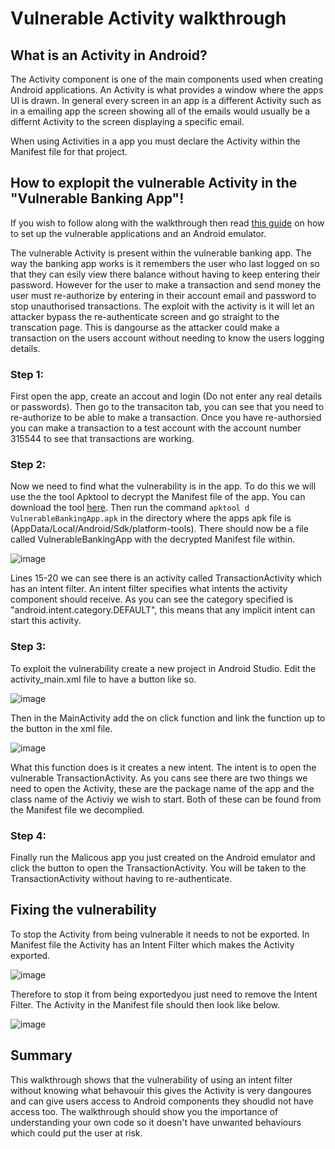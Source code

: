# Vulnerable Activity walkthrough

## What is an Activity in Android?
The Activity component is one of the main components used when creating Android applications. An Activity is what provides a window where the apps UI is drawn. In general every screen in an app is a different Activity such as in a emailing app the screen showing all of the emails would usually be a differnt Activity to the screen displaying a specific email.


When using Activities in a app you must declare the Activity within the Manifest file for that project.


## How to explopit the vulnerable Activity in the "Vulnerable Banking App"!
If you wish to follow along with the walkthrough then read [this guide](https://github.com/FraserGrandfield/VulnerableAndroidApplication/blob/main/Walkthroughs/SetUp.md) on how to set up the vulnerable applications and an Android emulator.


The vulnerable Activity is present within the vulnerable banking app. The way the banking app works is it remembers the user who last logged on so that they can esily view there balance without having to keep entering their password. However for the user to make a transaction and send money the user must re-authorize by entering in their account email and password to stop unauthorised transactions. The exploit with the activity is it will let an attacker bypass the re-authenticate screen and go straight to the transcation page. This is dangourse as the attacker could make a transaction on the users account without needing to know the users logging details.


### Step 1:
First open the app, create an accout and login (Do not enter any real details or passwords). Then go to the transaciton tab, you can see that you need to re-authorize to be able to make a transaction. Once you have re-authorsied you can make a transaction to a test account with the account number 315544 to see that transactions are working.


### Step 2:
Now we need to find what the vulnerability is in the app. To do this we will use the the tool Apktool to decrypt the Manifest file of the app. You can download the tool [here](https://ibotpeaches.github.io/Apktool/install/). Then run the command `apktool d VulnerableBankingApp.apk` in the directory where the apps apk file is (AppData/Local/Android/Sdk/platform-tools). There should now be a file called VulnerableBankingApp with the decrypted Manifest file within.


![image](https://user-images.githubusercontent.com/45278231/111070666-9c91e780-84ca-11eb-9a46-de7f1fdc23e9.png)


Lines 15-20 we can see there is an activity called TransactionActivity which has an intent filter. An intent filter specifies what intents the activity component should receive. As you can see the category specified is "android.intent.category.DEFAULT", this means that any implicit intent can start this activity.


### Step 3:
To exploit the vulnerability create a new project in Android Studio. Edit the activity_main.xml file to have a button like so.


![image](https://user-images.githubusercontent.com/45278231/111070954-e4653e80-84cb-11eb-9b33-1016b3366cf6.png)


Then in the MainActivity add the on click function and link the function up to the button in the xml file.


![image](https://user-images.githubusercontent.com/45278231/111071009-1bd3eb00-84cc-11eb-9c2c-50f289fa4603.png)


What this function does is it creates a new intent. The intent is to open the vulnerable TransactionActivity. As you cans see there are two things we need to open the Activity, these are the package name of the app and the class name of the Activiy we wish to start. Both of these can be found from the Manifest file we decomplied.


### Step 4:
Finally run the Malicous app you just created on the Android emulator and click the button to open the TransactionActivity. You will be taken to the TransactionActivity without having to re-authenticate.


## Fixing the vulnerability
To stop the Activity from being vulnerable it needs to not be exported. In Manifest file the Activity has an Intent Filter which makes the Activity exported.


![image](https://user-images.githubusercontent.com/45278231/111465159-a4939680-8719-11eb-9301-e0ded01a19b9.png)


Therefore to stop it from being exportedyou just need to remove the Intent Filter. The Activity in the Manifest file should then look like below.


![image](https://user-images.githubusercontent.com/45278231/111465105-96de1100-8719-11eb-84bc-2a50ff7a3491.png)


## Summary
This walkthrough shows that the vulnerability of using an intent filter without knowing what behavouir this gives the Activity is very dangoures and can give users access to Android components they shoudld not have access too. The walkthrough should show you the importance of understanding your own code so it doesn't have unwanted behaviours which could put the user at risk.
